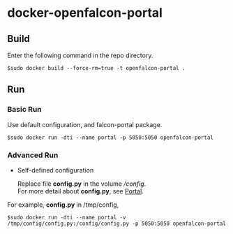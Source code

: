 # docker-openfalcon-portal

## Build

Enter the following command in the repo directory.

```
$sudo docker build --force-rm=true -t openfalcon-portal .
```

## Run

### Basic Run

Use default configuration, and falcon-portal package.

```
$sudo docker run -dti --name portal -p 5050:5050 openfalcon-portal
```

### Advanced Run

+ Self-defined configuration

    Replace file **config.py** in the volume */config*.  
    For more detail about **config.py**, see [Portal](http://book.open-falcon.com/zh/install/portal.html).

For example, **config.py** in /tmp/config,

```
$sudo docker run -dti --name portal -v /tmp/config/config.py:/config/config.py -p 5050:5050 openfalcon-portal
```

